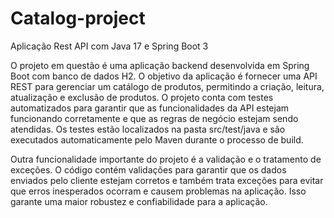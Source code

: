 # Catalog-project
Aplicação Rest API com Java 17 e Spring Boot 3

O projeto em questão é uma aplicação backend desenvolvida em Spring Boot com banco de dados H2. O objetivo da aplicação é fornecer uma API REST para gerenciar um catálogo de produtos, permitindo a criação, leitura, atualização e exclusão de produtos.
O projeto conta com testes automatizados para garantir que as funcionalidades da API estejam funcionando corretamente e que as regras de negócio estejam sendo atendidas. Os testes estão localizados na pasta src/test/java e são executados automaticamente pelo Maven durante o processo de build.

Outra funcionalidade importante do projeto é a validação e o tratamento de exceções. O código contém validações para garantir que os dados enviados pelo cliente estejam corretos e também trata exceções para evitar que erros inesperados ocorram e causem problemas na aplicação. Isso garante uma maior robustez e confiabilidade para a aplicação.
